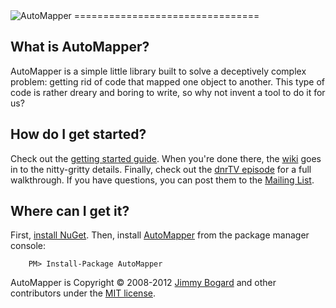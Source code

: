 <img src="https://s3.amazonaws.com/automapper/logo.png" alt="AutoMapper">
================================

What is AutoMapper?
--------------------------------
AutoMapper is a simple little library built to solve a deceptively complex problem: getting rid of code
that mapped one object to another. This type of code is rather dreary and boring to write, so why not
invent a tool to do it for us?

How do I get started?
--------------------------------
Check out the [getting started guide](https://github.com/AutoMapper/AutoMapper/wiki/Getting-started). When
you're done there, the [wiki](https://github.com/AutoMapper/AutoMapper/wiki) goes in to the nitty-gritty details.
Finally, check out the [dnrTV episode](http://www.dnrtv.com/default.aspx?showNum=155) for a full walkthrough. If
you have questions, you can post them to the [Mailing List](http://groups.google.com/group/automapper-users).

Where can I get it?
--------------------------------
First, [install NuGet](http://docs.nuget.org/docs/start-here/installing-nuget). Then, install
[AutoMapper](https://www.nuget.org/packages/AutoMapper/) from the package manager console:

```
    PM> Install-Package AutoMapper
```

AutoMapper is Copyright &copy; 2008-2012 [Jimmy Bogard](http://jimmybogard.lostechies.com) and other contributors
under the [MIT license](LICENSE.txt).
